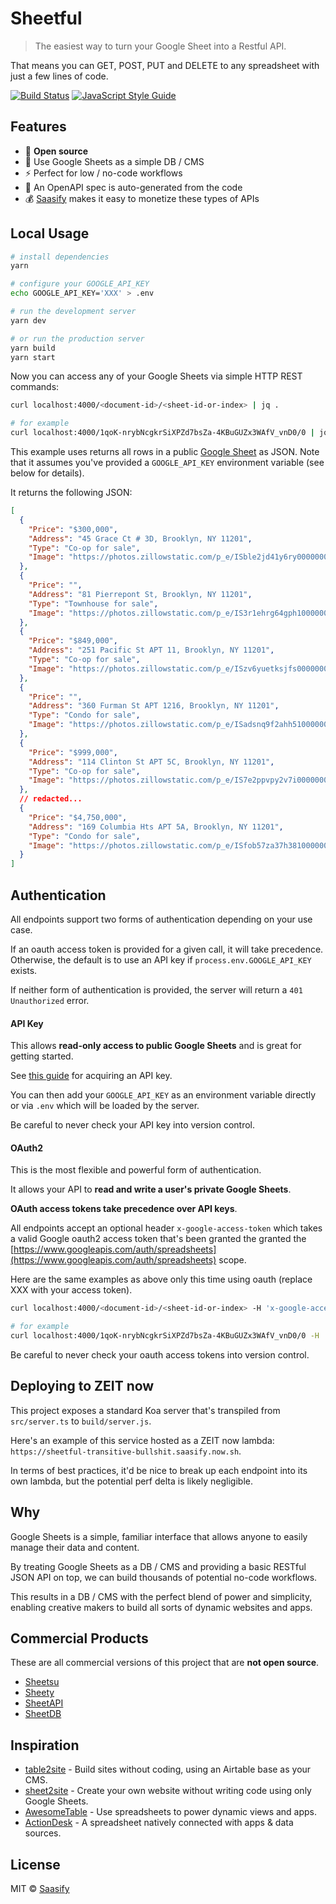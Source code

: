 # Sheetful

> The easiest way to turn your Google Sheet into a Restful API.

That means you can GET, POST, PUT and DELETE to any spreadsheet with just a few lines of code.

[![Build Status](https://travis-ci.com/saasify-sh/sheetful.svg?branch=master)](https://travis-ci.com/saasify-sh/sheetful) [![JavaScript Style Guide](https://img.shields.io/badge/code_style-standard-brightgreen.svg)](https://standardjs.com)

## Features

- 💯 **Open source**
- 💪 Use Google Sheets as a simple DB / CMS
- ⚡ Perfect for low / no-code workflows
- 🤖 An OpenAPI spec is auto-generated from the code
- 💰 [Saasify](https://saasify.sh) makes it easy to monetize these types of APIs

## Local Usage

```bash
# install dependencies
yarn
```

```bash
# configure your GOOGLE_API_KEY
echo GOOGLE_API_KEY='XXX' > .env

# run the development server
yarn dev

# or run the production server
yarn build
yarn start
```

Now you can access any of your Google Sheets via simple HTTP REST commands:

```bash
curl localhost:4000/<document-id>/<sheet-id-or-index> | jq .

# for example
curl localhost:4000/1qoK-nrybNcgkrSiXPZd7bsZa-4KBuGUZx3WAfV_vnD0/0 | jq .
```

This example uses returns all rows in a public [Google Sheet](https://docs.google.com/spreadsheets/d/1qoK-nrybNcgkrSiXPZd7bsZa-4KBuGUZx3WAfV_vnD0) as JSON. Note that it assumes you've provided a `GOOGLE_API_KEY` environment variable (see below for details).

It returns the following JSON:

```json
[
  {
    "Price": "$300,000",
    "Address": "45 Grace Ct # 3D, Brooklyn, NY 11201",
    "Type": "Co-op for sale",
    "Image": "https://photos.zillowstatic.com/p_e/ISble2jd41y6ry0000000000.jpg"
  },
  {
    "Price": "",
    "Address": "81 Pierrepont St, Brooklyn, NY 11201",
    "Type": "Townhouse for sale",
    "Image": "https://photos.zillowstatic.com/p_e/IS3r1ehrg64gph1000000000.jpg"
  },
  {
    "Price": "$849,000",
    "Address": "251 Pacific St APT 11, Brooklyn, NY 11201",
    "Type": "Co-op for sale",
    "Image": "https://photos.zillowstatic.com/p_e/ISzv6yuetksjfs0000000000.jpg"
  },
  {
    "Price": "",
    "Address": "360 Furman St APT 1216, Brooklyn, NY 11201",
    "Type": "Condo for sale",
    "Image": "https://photos.zillowstatic.com/p_e/ISadsnq9f2ahh51000000000.jpg"
  },
  {
    "Price": "$999,000",
    "Address": "114 Clinton St APT 5C, Brooklyn, NY 11201",
    "Type": "Co-op for sale",
    "Image": "https://photos.zillowstatic.com/p_e/IS7e2ppvpy2v7i0000000000.jpg"
  },
  // redacted...
  {
    "Price": "$4,750,000",
    "Address": "169 Columbia Hts APT 5A, Brooklyn, NY 11201",
    "Type": "Condo for sale",
    "Image": "https://photos.zillowstatic.com/p_e/ISfob57za37h381000000000.jpg"
  }
]
```

## Authentication

All endpoints support two forms of authentication depending on your use case.

If an oauth access token is provided for a given call, it will take precedence. Otherwise, the default is to use an API key if `process.env.GOOGLE_API_KEY` exists.

If neither form of authentication is provided, the server will return a `401 Unauthorized` error.

#### API Key

This allows **read-only access to public Google Sheets** and is great for getting started.

See [this guide](https://theoephraim.github.io/node-google-spreadsheet/#/getting-started/authentication?id=api-key) for acquiring an API key.

You can then add your `GOOGLE_API_KEY` as an environment variable directly or via `.env` which will be loaded by the server.

Be careful to never check your API key into version control.

#### OAuth2

This is the most flexible and powerful form of authentication.

It allows your API to **read and write a user's private Google Sheets**.

**OAuth access tokens take precedence over API keys**.

All endpoints accept an optional header `x-google-access-token` which takes a valid Google oauth2 access token that's been granted the granted the [https://www.googleapis.com/auth/spreadsheets](https://www.googleapis.com/auth/spreadsheets) scope.

Here are the same examples as above only this time using oauth (replace XXX with your access token).

```bash
curl localhost:4000/<document-id>/<sheet-id-or-index> -H 'x-google-access-token: XXX' | jq .

# for example
curl localhost:4000/1qoK-nrybNcgkrSiXPZd7bsZa-4KBuGUZx3WAfV_vnD0/0 -H 'x-google-access-token: XXX' | jq .
```

Be careful to never check your oauth access tokens into version control.

## Deploying to ZEIT now

This project exposes a standard Koa server that's transpiled from `src/server.ts` to `build/server.js`.

Here's an example of this service hosted as a ZEIT now lambda: `https://sheetful-transitive-bullshit.saasify.now.sh`.

In terms of best practices, it'd be nice to break up each endpoint into its own lambda, but the potential perf delta is likely negligible.

## Why

Google Sheets is a simple, familiar interface that allows anyone to easily manage their data and content.

By treating Google Sheets as a DB / CMS and providing a basic RESTful JSON API on top, we can build thousands of potential no-code workflows.

This results in a DB / CMS with the perfect blend of power and simplicity, enabling creative makers to build all sorts of dynamic websites and apps.

## Commercial Products

These are all commercial versions of this project that are **not open source**.

- [Sheetsu](https://sheetsu.com)
- [Sheety](https://sheety.co)
- [SheetAPI](https://sheetapi.co)
- [SheetDB](https://sheetdb.io)

## Inspiration

- [table2site](https://table2site.com) - Build sites without coding, using an Airtable base as your CMS.
- [sheet2site](https://sheet2site.com) - Create your own website without writing code using only Google Sheets.
- [AwesomeTable](https://awesome-table.com) - Use spreadsheets to power dynamic views and apps.
- [ActionDesk](https://www.actiondesk.io) - A spreadsheet natively connected with apps & data sources.

## License

MIT © [Saasify](https://saasify.sh)
